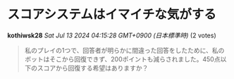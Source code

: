 # スコアシステムはイマイチな気がする

**kothiwsk28** *Sat Jul 13 2024 04:15:28 GMT+0900 (日本標準時)* (2 votes)
> 私のプレイの1つで、回答者が明らかに間違った回答をしたために、私のボットはそこから回復できず、200ポイントも減らされました。450点以下のスコアから回復する希望はありますか？ 

